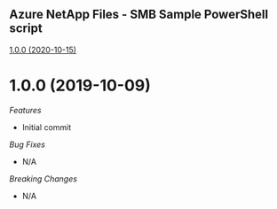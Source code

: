## Azure NetApp Files - SMB Sample PowerShell script

[1.0.0 (2020-10-15)](#1.0.0 (2020-10-15))

# 1.0.0 (2019-10-09)

*Features*
* Initial commit

*Bug Fixes*
* N/A

*Breaking Changes*
* N/A
